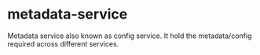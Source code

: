 # metadata-service
Metadata service also known as config service. It hold the metadata/config required across different services.
